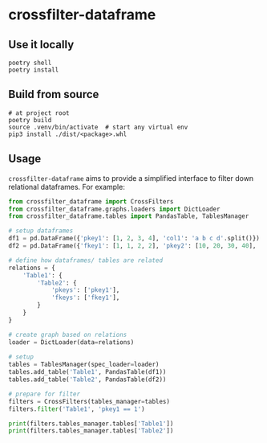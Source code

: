 # crossfilter-dataframe

## Use it locally
```shell
poetry shell
poetry install
```

## Build from source
```shell
# at project root
poetry build 
source .venv/bin/activate  # start any virtual env
pip3 install ./dist/<package>.whl
```

## Usage
`crossfilter-dataframe` aims to provide a simplified interface to filter down relational dataframes. For example:

```python
from crossfilter_dataframe import CrossFilters
from crossfilter_dataframe.graphs.loaders import DictLoader
from crossfilter_dataframe.tables import PandasTable, TablesManager

# setup dataframes
df1 = pd.DataFrame({'pkey1': [1, 2, 3, 4], 'col1': 'a b c d'.split()})
df2 = pd.DataFrame({'fkey1': [1, 1, 2, 2], 'pkey2': [10, 20, 30, 40], 'col2': 'item1 item2 item3 item4'.split()})   

# define how dataframes/ tables are related
relations = {
    'Table1': {
        'Table2': {
            'pkeys': ['pkey1'], 
            'fkeys': ['fkey1'],
        }
    }
}

# create graph based on relations 
loader = DictLoader(data=relations)
    
# setup
tables = TablesManager(spec_loader=loader)
tables.add_table('Table1', PandasTable(df1)) 
tables.add_table('Table2', PandasTable(df2)) 

# prepare for filter
filters = CrossFilters(tables_manager=tables)
filters.filter('Table1', 'pkey1 == 1')

print(filters.tables_manager.tables['Table1'])
print(filters.tables_manager.tables['Table2'])

```
